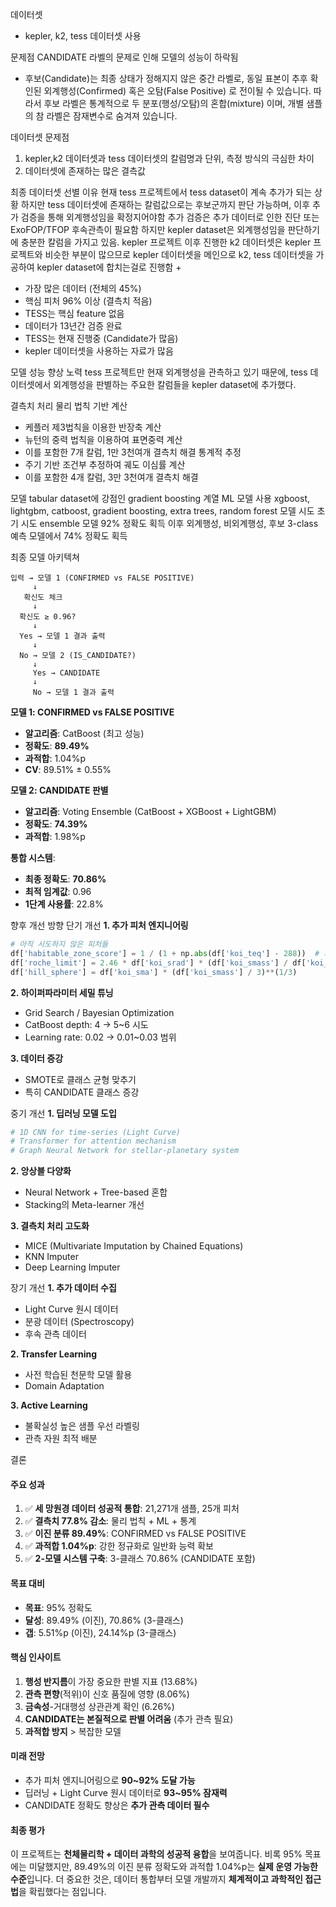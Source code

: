 데이터셋
- kepler, k2, tess 데이터셋 사용

문제점
CANDIDATE 라벨의 문제로 인해 모델의 성능이 하락됨
- 후보(Candidate)는 최종 상태가 정해지지 않은 중간 라벨로, 동일 표본이 추후 확인된 외계행성(Confirmed) 혹은 오탐(False Positive) 로 전이될 수 있습니다.
따라서 후보 라벨은 통계적으로 두 분포(행성/오탐)의 혼합(mixture) 이며, 개별 샘플의 참 라벨은 잠재변수로 숨겨져 있습니다.

데이터셋 문제점
1. kepler,k2 데이터셋과 tess 데이터셋의 칼럼명과 단위, 측정 방식의 극심한 차이
2. 데이터셋에 존재하는 많은 결측값

최종 데이터셋 선별 이유
현재 tess 프로젝트에서 tess dataset이 계속 추가가 되는 상황
하지만 tess 데이터셋에 존재하는 칼럼값으로는 후보군까지 판단 가능하며, 이후 추가 검증을 통해 외계행성임을 확정지어야함
추가 검증은 추가 데이터로 인한 진단 또는 ExoFOP/TFOP 후속관측이 필요함
하지만 kepler dataset은 외계행성임을 판단하기에 충분한 칼럼을 가지고 있음.
kepler 프로젝트 이후 진행한 k2 데이터셋은 kepler 프로젝트와 비슷한 부분이 많으므로 
kepler 데이터셋을 메인으로 k2, tess 데이터셋을 가공하여 kepler dataset에 합치는걸로 진행함
+
- 가장 많은 데이터 (전체의 45%)
- 핵심 피처 96% 이상 (결측치 적음)
- TESS는 핵심 feature 없음
- 데이터가 13년간 검증 완료
- TESS는 현재 진행중 (Candidate가 많음)
- kepler 데이터셋을 사용하는 자료가 많음

모델 성능 향상 노력
tess 프로젝트만 현재 외계행성을 관측하고 있기 때문에, tess 데이터셋에서 외계행성을 판별하는 주요한 칼럼들을 kepler dataset에 추가했다.

결측치 처리
물리 법칙 기반 계산
- 케플러 제3법칙을 이용한 반장축 계산
- 뉴턴의 중력 법칙을 이용하여 표면중력 계산
- 이를 포함한 7개 칼럼, 1만 3천여개 결측치 해결
통계적 추정
- 주기 기반 조건부 추정하여 궤도 이심률 계산
- 이를 포함한 4개 칼럼, 3만 3천여개 결측치 해결

모델
tabular dataset에 강점인 gradient boosting 계열 ML 모델 사용
xgboost, lightgbm, catboost, gradient boosting, extra trees, random forest 모델 시도
초기 시도 ensemble 모델 92% 정확도 획득
이후 외계행성, 비외계행성, 후보 3-class 예측 모델에서 74% 정확도 획득

최종 모델 아키텍쳐
```
입력 → 모델 1 (CONFIRMED vs FALSE POSITIVE)
     ↓
   확신도 체크
     ↓
  확신도 ≥ 0.96?
     ↓
  Yes → 모델 1 결과 출력
     ↓
  No → 모델 2 (IS_CANDIDATE?)
     ↓
     Yes → CANDIDATE
     ↓
     No → 모델 1 결과 출력
```

**모델 1: CONFIRMED vs FALSE POSITIVE**
- **알고리즘**: CatBoost (최고 성능)
- **정확도**: **89.49%**
- **과적합**: 1.04%p
- **CV**: 89.51% ± 0.55%

**모델 2: CANDIDATE 판별**
- **알고리즘**: Voting Ensemble (CatBoost + XGBoost + LightGBM)
- **정확도**: **74.39%**
- **과적합**: 1.98%p

**통합 시스템**:
- **최종 정확도**: **70.86%**
- **최적 임계값**: 0.96
- **1단계 사용률**: 22.8%


향후 개선 방향
단기 개선
**1. 추가 피처 엔지니어링**
```python
# 아직 시도하지 않은 피처들
df['habitable_zone_score'] = 1 / (1 + np.abs(df['koi_teq'] - 288))  # 지구 온도 = 288K
df['roche_limit'] = 2.46 * df['koi_srad'] * (df['koi_smass'] / df['koi_prad'])**(1/3)
df['hill_sphere'] = df['koi_sma'] * (df['koi_smass'] / 3)**(1/3)
```

**2. 하이퍼파라미터 세밀 튜닝**
- Grid Search / Bayesian Optimization
- CatBoost depth: 4 → 5~6 시도
- Learning rate: 0.02 → 0.01~0.03 범위

**3. 데이터 증강**
- SMOTE로 클래스 균형 맞추기
- 특히 CANDIDATE 클래스 증강

중기 개선
**1. 딥러닝 모델 도입**
```python
# 1D CNN for time-series (Light Curve)
# Transformer for attention mechanism
# Graph Neural Network for stellar-planetary system
```

**2. 앙상블 다양화**
- Neural Network + Tree-based 혼합
- Stacking의 Meta-learner 개선

**3. 결측치 처리 고도화**
- MICE (Multivariate Imputation by Chained Equations)
- KNN Imputer
- Deep Learning Imputer

장기 개선
**1. 추가 데이터 수집**
- Light Curve 원시 데이터
- 분광 데이터 (Spectroscopy)
- 후속 관측 데이터

**2. Transfer Learning**
- 사전 학습된 천문학 모델 활용
- Domain Adaptation

**3. Active Learning**
- 불확실성 높은 샘플 우선 라벨링
- 관측 자원 최적 배분

결론
#### 주요 성과
1. ✅ **세 망원경 데이터 성공적 통합**: 21,271개 샘플, 25개 피처
2. ✅ **결측치 77.8% 감소**: 물리 법칙 + ML + 통계
3. ✅ **이진 분류 89.49%**: CONFIRMED vs FALSE POSITIVE
4. ✅ **과적합 1.04%p**: 강한 정규화로 일반화 능력 확보
5. ✅ **2-모델 시스템 구축**: 3-클래스 70.86% (CANDIDATE 포함)

#### 목표 대비
- **목표**: 95% 정확도
- **달성**: 89.49% (이진), 70.86% (3-클래스)
- **갭**: 5.51%p (이진), 24.14%p (3-클래스)

#### 핵심 인사이트
1. **행성 반지름**이 가장 중요한 판별 지표 (13.68%)
2. **관측 편향**(적위)이 신호 품질에 영향 (8.06%)
3. **금속성**-거대행성 상관관계 확인 (6.26%)
4. **CANDIDATE는 본질적으로 판별 어려움** (추가 관측 필요)
5. **과적합 방지** > 복잡한 모델

#### 미래 전망
- 추가 피처 엔지니어링으로 **90~92% 도달 가능**
- 딥러닝 + Light Curve 원시 데이터로 **93~95% 잠재력**
- CANDIDATE 정확도 향상은 **추가 관측 데이터 필수**

#### 최종 평가
이 프로젝트는 **천체물리학 + 데이터 과학의 성공적 융합**을 보여줍니다. 비록 95% 목표에는 미달했지만, 89.49%의 이진 분류 정확도와 과적합 1.04%p는 **실제 운영 가능한 수준**입니다. 더 중요한 것은, 데이터 통합부터 모델 개발까지 **체계적이고 과학적인 접근법**을 확립했다는 점입니다.